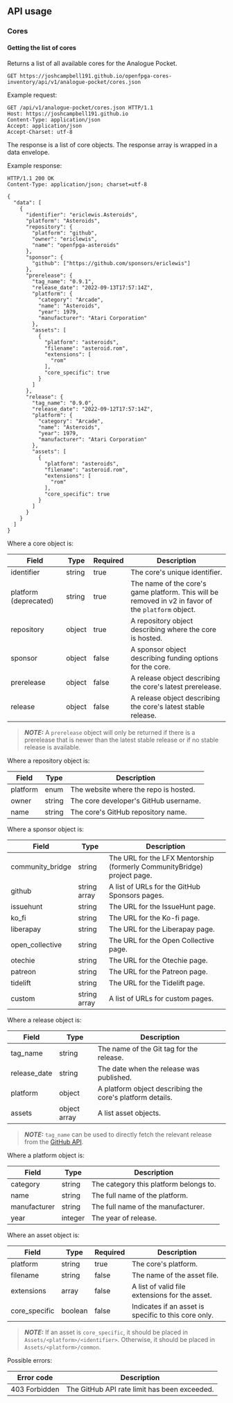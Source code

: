 ## API usage
### Cores

#### Getting the list of cores
Returns a list of all available cores for the Analogue Pocket.

```
GET https://joshcampbell191.github.io/openfpga-cores-inventory/api/v1/analogue-pocket/cores.json
```

Example request:

```
GET /api/v1/analogue-pocket/cores.json HTTP/1.1
Host: https://joshcampbell191.github.io
Content-Type: application/json
Accept: application/json
Accept-Charset: utf-8
```

The response is a list of core objects. The response array is wrapped in a data envelope.

Example response:

```
HTTP/1.1 200 OK
Content-Type: application/json; charset=utf-8

{
  "data": [
    {
      "identifier": "ericlewis.Asteroids",
      "platform": "Asteroids",
      "repository": {
        "platform": "github",
        "owner": "ericlewis",
        "name": "openfpga-asteroids"
      },
      "sponsor": {
        "github": ["https://github.com/sponsors/ericlewis"]
      },
      "prerelease": {
        "tag_name": "0.9.1",
        "release_date": "2022-09-13T17:57:14Z",
        "platform": {
          "category": "Arcade",
          "name": "Asteroids",
          "year": 1979,
          "manufacturer": "Atari Corporation"
        },
        "assets": [
          {
            "platform": "asteroids",
            "filename": "asteroid.rom",
            "extensions": [
              "rom"
            ],
            "core_specific": true
          }
        ]
      },
      "release": {
        "tag_name": "0.9.0",
        "release_date": "2022-09-12T17:57:14Z",
        "platform": {
          "category": "Arcade",
          "name": "Asteroids",
          "year": 1979,
          "manufacturer": "Atari Corporation"
        },
        "assets": [
          {
            "platform": "asteroids",
            "filename": "asteroid.rom",
            "extensions": [
              "rom"
            ],
            "core_specific": true
          }
        ]
      }
    }
  ]
}
```

Where a core object is:

| Field                 | Type   | Required | Description                                                                                         |
| --------------------- | ------ | -------- | --------------------------------------------------------------------------------------------------- |
| identifier            | string | true     | The core's unique identifier.                                                                       |
| platform (deprecated) | string | true     | The name of the core's game platform. This will be removed in v2 in favor of the `platform` object. |
| repository            | object | true     | A repository object describing where the core is hosted.                                            |
| sponsor               | object | false    | A sponsor object describing funding options for the core.                                           |
| prerelease            | object | false    | A release object describing the core's latest prerelease.                                           |
| release               | object | false    | A release object describing the core's latest stable release.                                       |

> **_NOTE:_** A `prerelease` object will only be returned if there is a prerelease
> that is newer than the latest stable release or if no stable release is available.

Where a repository object is:

| Field    | Type   | Description                           |
| -------- | ------ | --------------------------------------|
| platform | enum   | The website where the repo is hosted. |
| owner    | string | The core developer's GitHub username. |
| name     | string | The core's GitHub repository name.    |

Where a sponsor object is:

| Field            | Type         | Description                                                             |
| ---------------- | ------------ | ----------------------------------------------------------------------- |
| community_bridge | string       | The URL for the LFX Mentorship (formerly CommunityBridge) project page. |
| github           | string array | A list of URLs for the GitHub Sponsors pages.                           |
| issuehunt        | string       | The URL for the IssueHunt page.                                         |
| ko_fi            | string       | The URL for the Ko-fi page.                                             |
| liberapay        | string       | The URL for the Liberapay page.                                         |
| open_collective  | string       | The URL for the Open Collective page.                                   |
| otechie          | string       | The URL for the Otechie page.                                           |
| patreon          | string       | The URL for the Patreon page.                                           |
| tidelift         | string       | The URL for the Tidelift page.                                          |
| custom           | string array | A list of URLs for custom pages.                                        |

Where a release object is:

| Field        | Type         | Description                                               |
| ------------ | ------------ | --------------------------------------------------------- |
| tag_name     | string       | The name of the Git tag for the release.                  |
| release_date | string       | The date when the release was published.                  |
| platform     | object       | A platform object describing the core's platform details. |
| assets       | object array | A list asset objects.                                     |

> **_NOTE:_** `tag_name` can be used to directly fetch the relevant release from the [GitHub API](https://docs.github.com/en/rest/releases/releases#get-a-release-by-tag-name).

Where a platform object is:

| Field        | Type    | Description                            |
| ------------ | ------- | -------------------------------------- |
| category     | string  | The category this platform belongs to. |
| name         | string  | The full name of the platform.         |
| manufacturer | string  | The full name of the manufacturer.     |
| year         | integer | The year of release.                   |

Where an asset object is:

| Field         | Type    | Required | Description                                                                                                                                                                               |
| ------------- | ------- | -------- | ---------------------------------------------------- |
| platform      | string  | true     | The core's platform.                                 |
| filename      | string  | false    | The name of the asset file.                          |
| extensions    | array   | false    | A list of valid file extensions for the asset.       |
| core_specific | boolean | false    | Indicates if an asset is specific to this core only. |

> **_NOTE:_** If an asset is `core_specific`, it should be placed in `Assets/<platform>/<identifier>`.
> Otherwise, it should be placed in `Assets/<platform>/common`.

Possible errors:

| Error code    | Description                                  |
| ------------- | -------------------------------------------- |
| 403 Forbidden | The GitHub API rate limit has been exceeded. |
